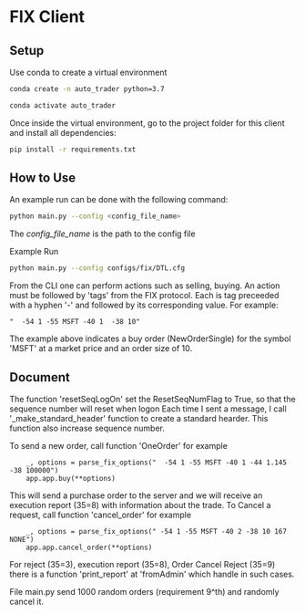 # FIX Client

## Setup
Use conda to create a virtual environment
```sh
conda create -n auto_trader python=3.7
```
```sh
conda activate auto_trader
```

Once inside the virtual environment, go to the project folder for this client and install all dependencies:

```sh
pip install -r requirements.txt
```

## How to Use

An example run can be done with the following command:

```sh
python main.py --config <config_file_name>
```

The *config_file_name* is the path to the config file  

Example Run

```sh
python main.py --config configs/fix/DTL.cfg
```
From the CLI one can perform actions such as selling, buying. An action must be followed by 'tags' from the FIX protocol. Each is tag preceeded with a hyphen '-' and followed by its corresponding value. For example:

```
"  -54 1 -55 MSFT -40 1  -38 10"
```

The example above indicates a buy order (NewOrderSingle) for the symbol 'MSFT' at a market price and an order size of 10.

## Document
The function 'resetSeqLogOn' set the ResetSeqNumFlag to True, so that the sequence number will reset when logon
Each time I sent a message, I call '_make_standard_header' function to create a standard hearder. This function also increase sequence number.

To send a new order, call function 'OneOrder'
for example
```
    _, options = parse_fix_options("  -54 1 -55 MSFT -40 1 -44 1.145 -38 100000")
    app.app.buy(**options)
```
This will send a purchase order to the server and we will receive an execution report (35=8) with information about the trade.
To Cancel a request, call function 'cancel_order'
for example
```
    _, options = parse_fix_options(" -54 1 -55 MSFT -40 2 -38 10 167 NONE")
    app.app.cancel_order(**options)
```
For reject (35=3), execution report (35=8), Order Cancel Reject (35=9) there is a function 'print_report' at 'fromAdmin' which handle in such cases.

File main.py send 1000 random orders (requirement 9^th) and randomly cancel it.

